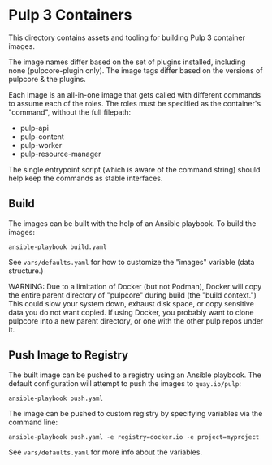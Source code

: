 # Pulp 3 Containers

This directory contains assets and tooling for building Pulp 3 container images.

The image names differ based on the set of plugins installed, including none (pulpcore-plugin only). The image tags differ based on the versions of pulpcore & the plugins.

Each image is an all-in-one image that gets called with different commands to assume each of the roles. The roles must be specified as the container's "command", without the full filepath:

* pulp-api
* pulp-content
* pulp-worker
* pulp-resource-manager

The single entrypoint script (which is aware of the command string) should help keep the commands as stable interfaces.

## Build

The images can be built with the help of an Ansible playbook. To build the images:

    ansible-playbook build.yaml

See `vars/defaults.yaml` for how to customize the "images" variable (data structure.)

WARNING: Due to a limitation of Docker (but not Podman), Docker will copy the entire parent directory of "pulpcore" during build (the "build context.") This could slow your system down, exhaust disk space, or copy sensitive data you do not want copied. If using Docker, you probably want to clone pulpcore into a new parent directory, or one with the other pulp repos under it.

## Push Image to Registry

The built image can be pushed to a registry using an Ansible playbook. The default configuration will attempt to push the images to `quay.io/pulp`:

    ansible-playbook push.yaml

The image can be pushed to custom registry by specifying variables via the command line:

    ansible-playbook push.yaml -e registry=docker.io -e project=myproject

See `vars/defaults.yaml` for more info about the variables.
